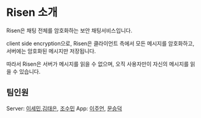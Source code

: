 # Risen 소개

Risen은 채팅 전체를 암호화하는 보안 채팅서비스입니다.

client side encryption으로,
Risen은 클라이언트 측에서 모든 메시지를 암호화하고, 서버에는 암호화된 메시지만 저장됩니다.

따라서 Risen은 서버가 메시지를 읽을 수 없으며, 오직 사용자만이 자신의 메시지를 읽을 수 있습니다.

## 팀인원

Server: [이세민](https://github.com/wwwcomcomcomcom),[김태은](https://github.com/snowykte0426), [조수민](https://github.com/suuuuuuminnnnnn)
App: [이주언](https://github.com/aiden30015), [문승덕](https://github.com/bluemoon983)
